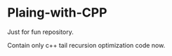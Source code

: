 # Plaing-with-CPP

Just for fun repository.

Contain only c++ tail recursion optimization code now.
